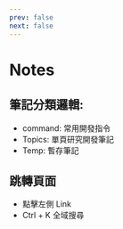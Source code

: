 ```yaml
---
prev: false
next: false
---
```


# Notes
## 筆記分類邏輯:
  - command: 常用開發指令
  - Topics: 單頁研究開發筆記
  - Temp: 暫存筆記 

## 跳轉頁面
- 點擊左側 Link
- Ctrl + K 全域搜尋

